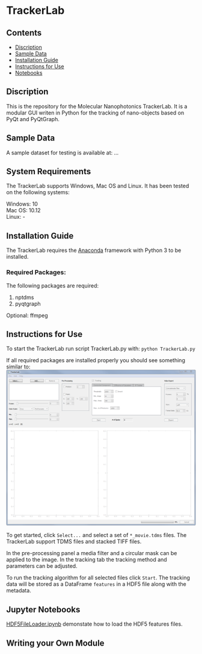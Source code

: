 # TrackerLab

## Contents

- [Discription](#discription)
- [Sample Data](#data-availability)
- [Installation Guide](#installation-guide)
- [Instructions for Use](#instructions-for-use)
- [Notebooks](#Notebooks)


## Discription

This is the repository for the Molecular Nanophotonics TrackerLab. It is a modular GUI writen in Python for the tracking of nano-objects based on PyQt and PyQtGraph.

## Sample Data

A sample dataset for testing is available at: ...

## System Requirements

The TrackerLab supports Windows, Mac OS and Linux. It has been tested on the following systems:

Windows: 10  
Mac OS: 10.12  
Linux: -  

## Installation Guide

The TrackerLab requires the [Anaconda](https://www.anaconda.com/download/) framework with Python 3 to be installed. 

### Required Packages:

The following packages are required:

1. nptdms
2. pyqtgraph

Optional: ffmpeg


## Instructions for Use

To start the TrackerLab run script TrackerLab.py with: `python TrackerLab.py`

If all required packages are installed properly you should see something similar to:
![Screenshot](https://github.com/Molecular-Nanophotonics/TrackerLab/blob/master/Resources/Screenshot.PNG)

To get started, click `Select...` and select a set of `*_movie.tdms` files. The TrackerLab support TDMS files and stacked TIFF files.  

  
In the pre-processing panel a media filter and a circular mask can be applied to the image.
In the tracking tab the tracking method and parameters can be adjusted.

To run the tracking algorithm for all selected files click `Start`. The tracking data will be stored as a DataFrame `features` in a HDF5 file along with the metadata. 

## Jupyter Notebooks

[HDF5FileLoader.ipynb](https://github.com/Molecular-Nanophotonics/TrackerLab/blob/master/Jupyter-Notebooks/HDF5FileLoader.ipynb) demonstate how to load the HDF5 features files. 

## Writing your Own Module


